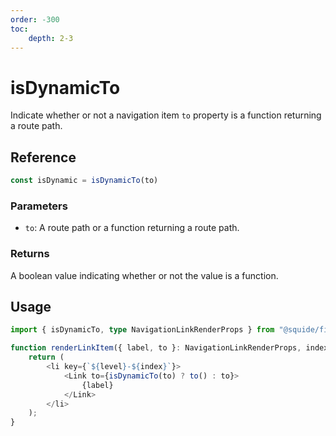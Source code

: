 ```yaml
---
order: -300
toc:
    depth: 2-3
---
```


# isDynamicTo

Indicate whether or not a navigation item `to` property is a function returning a route path.

## Reference

```ts
const isDynamic = isDynamicTo(to)
```

### Parameters

- `to`: A route path or a function returning a route path.

### Returns

A boolean value indicating whether or not the value is a function.

## Usage

```ts !#6
import { isDynamicTo, type NavigationLinkRenderProps } from "@squide/firefly";

function renderLinkItem({ label, to }: NavigationLinkRenderProps, index: number, level: number) {
    return (
        <li key={`${level}-${index}`}>
            <Link to={isDynamicTo(to) ? to() : to}>
                {label}
            </Link>
        </li>
    );
}
```
